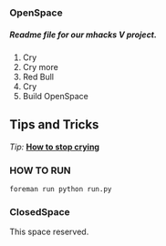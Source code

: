 ### OpenSpace ###

##### Readme file for our mhacks V project. #####

1. Cry
2. Cry more
3. Red Bull
4. Cry
5. Build OpenSpace


## Tips and Tricks
*Tip:* __[How to stop crying](http://www.hahastop.com/pictures/Flick_Off_Baby.jpg)__


### HOW TO RUN ###
```foreman run python run.py```

### ClosedSpace ###

This space reserved.
